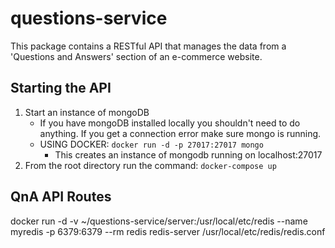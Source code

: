 # questions-service
This package contains a RESTful API that manages the data from a 'Questions and Answers' section of an e-commerce website.



## Starting the API
1. Start an instance of mongoDB
	- If you have mongoDB installed locally you shouldn't need to do anything.  If you get a connection error make sure mongo is running.
	- USING DOCKER: `docker run -d -p 27017:27017 mongo`
		- This creates an instance of mongodb running on localhost:27017
2. From the root directory run the command: `docker-compose up`

  ## QnA API Routes


docker run -d -v ~/questions-service/server:/usr/local/etc/redis --name myredis -p 6379:6379 --rm redis redis-server /usr/local/etc/redis/redis.conf